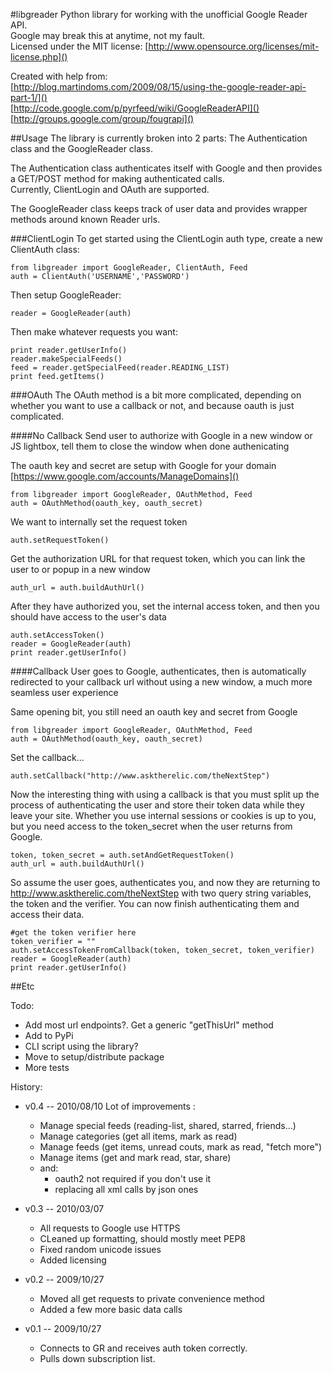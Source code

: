 #libgreader
Python library for working with the unofficial Google Reader API.  
Google may break this at anytime, not my fault.  
Licensed under the MIT license: [http://www.opensource.org/licenses/mit-license.php]()  

Created with help from:  
[http://blog.martindoms.com/2009/08/15/using-the-google-reader-api-part-1/]()  
[http://code.google.com/p/pyrfeed/wiki/GoogleReaderAPI]()  
[http://groups.google.com/group/fougrapi]()

##Usage
The library is currently broken into 2 parts: The Authentication class and the GoogleReader class. 

The Authentication class authenticates itself with Google and then provides a GET/POST method for making authenticated calls.  
Currently, ClientLogin and OAuth are supported.

The GoogleReader class keeps track of user data and provides wrapper methods around known Reader urls.

###ClientLogin
To get started using the ClientLogin auth type, create a new ClientAuth class:

	from libgreader import GoogleReader, ClientAuth, Feed
	auth = ClientAuth('USERNAME','PASSWORD')
	
Then setup GoogleReader:
	
	reader = GoogleReader(auth)
	
Then make whatever requests you want:

	print reader.getUserInfo()
	reader.makeSpecialFeeds()
	feed = reader.getSpecialFeed(reader.READING_LIST)
	print feed.getItems()
	
###OAuth
The OAuth method is a bit more complicated, depending on whether you want to use a callback or not, and because oauth is just complicated.

####No Callback
Send user to authorize with Google in a new window or JS lightbox, tell them to close the window when done authenicating

The oauth key and secret are setup with Google for your domain [https://www.google.com/accounts/ManageDomains]()

	from libgreader import GoogleReader, OAuthMethod, Feed
	auth = OAuthMethod(oauth_key, oauth_secret)

We want to internally set the request token

	auth.setRequestToken()

Get the authorization URL for that request token, which you can link the user to or popup in a new window

	auth_url = auth.buildAuthUrl()

After they have authorized you, set the internal access token, and then you should have access to the user's data

	auth.setAccessToken()
	reader = GoogleReader(auth)
	print reader.getUserInfo()

####Callback
User goes to Google, authenticates, then is automatically redirected to your callback url without using a new window, a much more seamless user experience

Same opening bit, you still need an oauth key and secret from Google

	from libgreader import GoogleReader, OAuthMethod, Feed
	auth = OAuthMethod(oauth_key, oauth_secret)

Set the callback...

	auth.setCallback("http://www.asktherelic.com/theNextStep")

Now the interesting thing with using a callback is that you must split up the process of authenticating the user and store their token data while they leave your site. Whether you use internal sessions or cookies is up to you, but you need access to the token_secret when the user returns from Google.

	token, token_secret = auth.setAndGetRequestToken()
	auth_url = auth.buildAuthUrl()

So assume the user goes, authenticates you, and now they are returning to http://www.asktherelic.com/theNextStep with two query string variables, the token and the verifier. You can now finish authenticating them and access their data.

	#get the token verifier here
	token_verifier = ""
	auth.setAccessTokenFromCallback(token, token_secret, token_verifier)
	reader = GoogleReader(auth)
	print reader.getUserInfo()	

##Etc

Todo:

* Add most url endpoints?. Get a generic "getThisUrl" method
* Add to PyPi
* CLI script using the library?
* Move to setup/distribute package 
* More tests

History:
* v0.4 -- 2010/08/10
	Lot of improvements : 
	* Manage special feeds (reading-list, shared, starred, friends...)
	* Manage categories (get all items, mark as read)
	* Manage feeds (get items, unread couts, mark as read, "fetch more")
	* Manage items (get and mark read, star, share)
	* and:
		* oauth2 not required if you don't use it
		* replacing all xml calls by json ones
* v0.3 -- 2010/03/07
    * All requests to Google use HTTPS
    * CLeaned up formatting, should mostly meet PEP8
    * Fixed random unicode issues
    * Added licensing

* v0.2 -- 2009/10/27
	* Moved all get requests to private convenience method
	* Added a few more basic data calls

* v0.1 -- 2009/10/27
	* Connects to GR and receives auth token correctly.
	* Pulls down subscription list.
